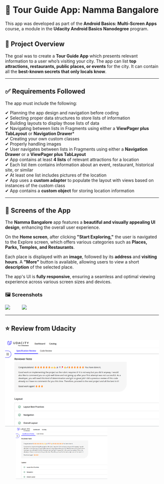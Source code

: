# 📌 Tour Guide App: Namma Bangalore

This app was developed as part of the **Android Basics: Multi-Screen Apps** course, a module in the **Udacity Android Basics Nanodegree** program.

## 📖 Project Overview

The goal was to create a **Tour Guide App** which presents relevant information to a user who’s visiting your city. The app can list **top attractions, restaurants, public places, or events** for the city. It can contain all the **best-known secrets that only locals know**.

---

## ✅ Requirements Followed

The app must include the following:

✔ Planning the app design and navigation before coding  
✔ Selecting proper data structures to store lists of information  
✔ Building layouts to display those lists of data  
✔ Navigating between lists in Fragments using either a **ViewPager plus TabLayout** or **Navigation Drawer***  
✔ Creating your own custom classes  
✔ Properly handling images  
✔ User navigates between lists in Fragments using either a **Navigation Drawer** or a **ViewPager plus TabLayout**  
✔ App contains at least **4 lists** of relevant attractions for a location  
✔ Each list item contains information about an event, restaurant, historical site, or similar  
✔ At least one list includes pictures of the location  
✔ App uses a **custom adapter** to populate the layout with views based on instances of the custom class  
✔ App contains a **custom object** for storing location information  

---

## 📱 Screens of the App

The **Namma Bangalore** app features a **beautiful and visually appealing UI design**, enhancing the overall user experience.

On the **Home screen**, after clicking **"Start Exploring,"** the user is navigated to the Explore screen, which offers various categories such as **Places, Parks, Temples, and Restaurants**.  

Each place is displayed with an **image**, followed by its **address** and **visiting hours**.  A **"More"** button is available, allowing users to view a short **description** of the selected place.  

The app's UI is **fully responsive**, ensuring a seamless and optimal viewing experience across various screen sizes and devices.

### 🖼️ Screenshots  
  <img src="Screens/IMG_20250331_000120.jpg" width="300"> &nbsp;&nbsp;&nbsp;&nbsp;&nbsp;&nbsp;&nbsp;&nbsp;
  <img src="Screens/IMG_20250331_000151.jpg" width="300">&nbsp;&nbsp;&nbsp;&nbsp;&nbsp;&nbsp;&nbsp;&nbsp;

---

## ⭐ Review from Udacity

  <img src="tourguide/tour_guide_portal review.png" width="800">&nbsp;&nbsp;&nbsp;&nbsp;&nbsp;&nbsp;&nbsp;&nbsp;
  <img src="tourguide/tour_guide_portal review.png" width="300">
